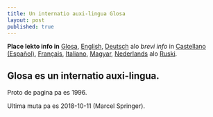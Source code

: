 ```yaml
---
title: Un internatio auxi-lingua Glosa
layout: post
published: true
---
```




**Place lekto info in** [Glosa](gl/), [English](en/), [Deutsch](dt/) alo *brevi info* in [Castellano (Español)](brevi/espanjol), [Français](brevi/francais), [Italiano](brevi/italiano), [Magyar](brevi/magyar), [Nederlands](brevi/nederlands) alo [Ruski](brevi/ruski).

## Glosa es un internatio auxi-lingua.

Proto de pagina pa es 1996.

Ultima muta pa es 2018-10-11 (Marcel Springer).

